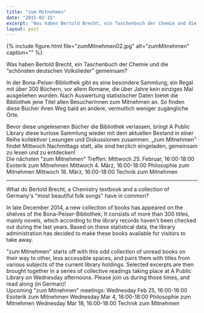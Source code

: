 ```yaml
---
title: "zum Mitnehmen"
date: "2015-02-15"
excerpt: "Was haben Bertold Brecht, ein Taschenbuch der Chemie und die “schönsten deutschen Volkslieder” gemeinsam?"
layout: post
---
```


{% include figure.html file="zumMitnehmen02.jpg" alt="zumMitnehmen" caption="" %}

Was haben Bertold Brecht, ein Taschenbuch der Chemie und die “schönsten deutschen Volkslieder” gemeinsam?

In der Bona-Peiser-Bibliothek gibt es eine besondere Sammlung; ein Regal mit über 300 Büchern, vor allem Romane, die über Jahre kein einziges Mal ausgeliehen wurden. Nach Auswertung statistischer Daten bietet die Bibliothek jene Titel allen BesucherInnen zum Mitnehmen an. So finden diese Bücher ihren Weg bald an andere, vermutlich weniger zugängliche Orte.

Bevor diese ungelesenen Bücher die Bibliothek verlassen, bringt A Public Library diese kuriose Sammlung wieder mit dem aktuellen Bestand in einer Reihe kollektiver Lesungen und Diskussionen zusammen. „zum Mitnehmen” findet Mittwoch Nachmittags statt, alle sind herzlich eingeladen, gemeinsam zu lesen und zu entdecken!  
Die nächsten "zum Mitnehmen" Treffen: Mittwoch 25. Februar, 16:00-18:00 Esoterik zum Mitnehmen Mittwoch 4. März, 16:00-18:00 Philosophie zum Mitnehmen Mittwoch 18. März, 16:00-18:00 Technik zum Mitnehmen

  

* * *

What do Bertold Brecht, a Chemistry textbook and a collection of Germany's "most beautiful folk songs" have in common?

In late December 2014, a new collection of books has appeared on the shelves of the Bona-Peiser-Bibliothek; It consists of more than 300 titles, mainly novels, which according to the library records haven't been checked out during the last years. Based on these statistical data, the library administration has decided to make these books available for visitors to take away.

"zum Mitnehmen" starts off with this odd collection of unread books on their way to other, less accessible spaces, and pairs them with titles from various subjects of the current library holdings. Selected excerpts are then brought together in a series of collective readings taking place at A Public Library on Wednesday afternoons. Please join us during those times, and read along (in German)!  
Upcoming "zum Mitnehmen" meetings: Wednesday Feb 25, 16:00-18:00 Esoterik zum Mitnehmen Wednesday Mar 4, 16:00-18:00 Philosophie zum Mitnehmen Wednesday Mar 18, 16:00-18:00 Technik zum Mitnehmen
